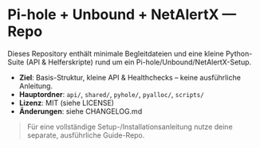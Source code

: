 # Pi-hole + Unbound + NetAlertX — Repo

Dieses Repository enthält minimale Begleitdateien und eine kleine Python-Suite
(API & Helferskripte) rund um ein Pi-hole/Unbound/NetAlertX-Setup.

- **Ziel**: Basis-Struktur, kleine API & Healthchecks – keine ausführliche Anleitung.
- **Hauptordner**: `api/`, `shared/`, `pyhole/`, `pyalloc/`, `scripts/`
- **Lizenz**: MIT (siehe LICENSE)
- **Änderungen**: siehe CHANGELOG.md

> Für eine vollständige Setup-/Installationsanleitung nutze deine separate,
ausführliche Guide-Repo.
